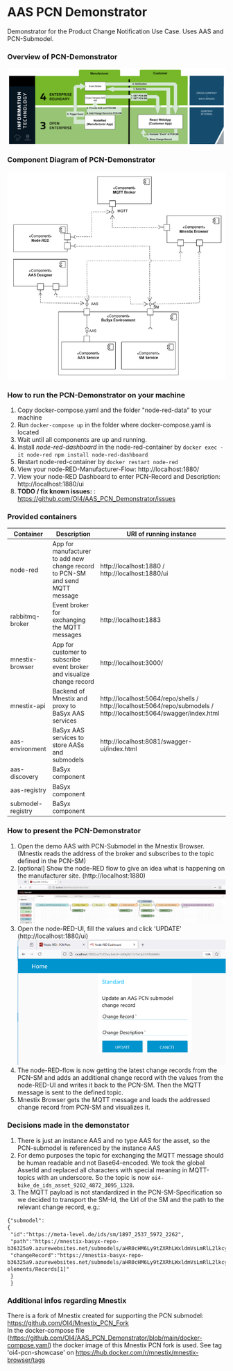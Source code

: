 # AAS PCN Demonstrator
Demonstrator for the Product Change Notification Use Case. Uses AAS and PCN-Submodel.

### Overview of PCN-Demonstrator
![overview-diagram][overviewDiagram]

### Component Diagram of PCN-Demonstrator
![component-diagram][componentDiagram]

### How to run the PCN-Demonstrator on your machine
1. Copy docker-compose.yaml and the folder "node-red-data" to your machine
2. Run `docker-compose up` in the folder where docker-compose.yaml is located
3. Wait until all components are up and running. 
4. Install *node-red-dashboard* in the node-red-container by `docker exec -it node-red npm install node-red-dashboard`
5. Restart node-red-container by `docker restart node-red`
6. View your node-RED-Manufacturer-Flow: http://localhost:1880/
7. View your node-RED Dashboard to enter PCN-Record and Description: http://localhost:1880/ui
8. **TODO / fix known issues:** : https://github.com/OI4/AAS_PCN_Demonstrator/issues 


### Provided containers

| Container | Description | URI of running instance |
| ----------- | ----------- | ----------------|
| node-red | App for manufacturer to add new change record to PCN-SM and send MQTT message | http://localhost:1880 / http://localhost:1880/ui|
| rabbitmq-broker | Event broker for exchanging the MQTT messages | http://localhost:1883
| mnestix-browser | App for customer to subscribe event broker and visualize change record | http://localhost:3000/
| mnestix-api | Backend of Mnestix and proxy to BaSyx AAS services | http://localhost:5064/repo/shells / http://localhost:5064/repo/submodels / http://localhost:5064/swagger/index.html
| aas-environment | BaSyx AAS services to store AASs and submodels | http://localhost:8081/swagger-ui/index.html
| aas-discovery | BaSyx component
| aas-registry | BaSyx component
| submodel-registry | BaSyx component

### How to present the PCN-Demonstrator

1. Open the demo AAS with PCN-Submodel in the Mnestix Browser. (Mnestix reads the address of the broker and subscribes to the topic defined in the PCN-SM)
2. [optional] Show the node-RED flow to give an idea what is happening on the manufacturer site. (http://localhost:1880)
![node-RED-flow][node-RED-flow]
3. Open the node-RED-UI, fill the values and click 'UPDATE' (http://localhost:1880/ui)
![node-RED-ui][node-RED-ui]
4. The node-RED-flow is now getting the latest change records from the PCN-SM and adds an additional change record with the values from the node-RED-UI and writes it back to the PCN-SM. Then the MQTT message is sent to the defined topic.
5. Mnestix Browser gets the MQTT message and loads the addressed change record from PCN-SM and visualizes it.

### Decisions made in the demonstator
1. There is just an instance AAS and no type AAS for the asset, so the PCN-submodel is referenced by the instance AAS
2. For demo purposes the topic for exchanging the MQTT message should be human readable and not Base64-encoded. We took the global AssetId and replaced all characters with special meaning in MQTT-topics with an underscore. So the topic is now `oi4-bike_de_ids_asset_9202_4872_3095_1328`.
3. The MQTT payload is not standardized in the PCN-SM-Specification so we decided to transport the SM-Id, the Url of the SM and the path to the relevant change record, e.g.: 
```
{"submodel":
{
 "id":"https://meta-level.de/ids/sm/1897_2537_5972_2262",
 "path":"https://mnestix-basyx-repo-b36325a9.azurewebsites.net/submodels/aHR0cHM6Ly9tZXRhLWxldmVsLmRlL2lkcy9zbS8xODk3XzI1MzdfNTk3Ml8yMjYy",
 "changeRecord":"https://mnestix-basyx-repo-b36325a9.azurewebsites.net/submodels/aHR0cHM6Ly9tZXRhLWxldmVsLmRlL2lkcy9zbS8xODk3XzI1MzdfNTk3Ml8yMjYy/submodel-elements/Records[1]"
 }
 }
```
### Additional infos regarding Mnestix
There is a fork of Mnestix created for supporting the PCN submodel: https://github.com/OI4/Mnestix_PCN_Fork \
In the docker-compose file (https://github.com/OI4/AAS_PCN_Demonstrator/blob/main/docker-compose.yaml) the docker image of this Mnestix PCN fork is used. See tag 'oi4-pcn-showcase' on https://hub.docker.com/r/mnestix/mnestix-browser/tags 

[overviewDiagram]: images/pcn-demonstrator-overview.png
[componentDiagram]: images/PCN-Component-Diagram.png
[node-RED-flow]: images/PCN-node-RED-flow.png
[node-RED-ui]: images/PCN-node-RED-ui.png